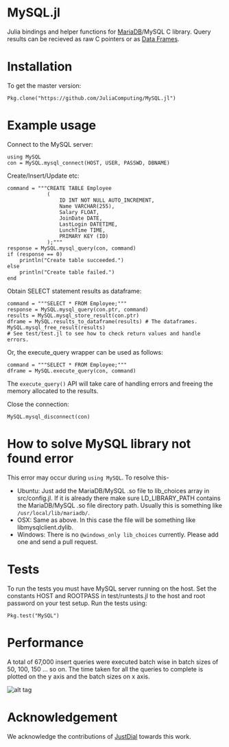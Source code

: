 MySQL.jl
======

Julia bindings and helper functions for [MariaDB](https://mariadb.org/)/MySQL C library.
Query results can be recieved as raw C pointers or as [Data Frames](https://github.com/JuliaStats/DataFrames.jl).

# Installation

To get the master version:
```
Pkg.clone("https://github.com/JuliaComputing/MySQL.jl")
```

# Example usage

Connect to the MySQL server:
```
using MySQL
con = MySQL.mysql_connect(HOST, USER, PASSWD, DBNAME)
```

Create/Insert/Update etc:
```
command = """CREATE TABLE Employee
             (
                 ID INT NOT NULL AUTO_INCREMENT,
                 Name VARCHAR(255),
                 Salary FLOAT,
                 JoinDate DATE,
                 LastLogin DATETIME,
                 LunchTime TIME,
                 PRIMARY KEY (ID)
             );"""
response = MySQL.mysql_query(con, command)
if (response == 0)
    println("Create table succeeded.")
else
    println("Create table failed.")
end
```

Obtain SELECT statement results as dataframe:
```
command = """SELECT * FROM Employee;"""
response = MySQL.mysql_query(con.ptr, command)
results = MySQL.mysql_store_result(con.ptr)
dframe = MySQL.results_to_dataframe(results) # The dataframes.
MySQL.mysql_free_result(results)
# See test/test.jl to see how to check return values and handle errors.
```

Or, the execute_query wrapper can be used as follows:
```
command = """SELECT * FROM Employee;"""
dframe = MySQL.execute_query(con, command)
```
The `execute_query()` API will take care of handling errors and freeing the memory allocated to the results.

Close the connection:
```
MySQL.mysql_disconnect(con)
```

# How to solve MySQL library not found error

This error may occur during `using MySQL`. To resolve this-
* Ubuntu: Just add the MariaDB/MySQL .so file to lib_choices array in src/config.jl. If it is already there
make sure LD_LIBRARY_PATH contains the MariaDB/MySQL .so file directory path. Usually this is something like
`/usr/local/lib/mariadb/`.
* OSX: Same as above. In this case the file will be something like libmysqlclient.dylib.
* Windows: There is no `@windows_only lib_choices` currently. Please add one and send a pull request.

# Tests

To run the tests you must have MySQL server running on the host. Set the constants HOST and ROOTPASS 
in test/runtests.jl to the host and root password on your test setup. Run the tests using:
```
Pkg.test("MySQL")
```

# Performance

A total of 67,000 insert queries were executed batch wise in batch sizes of 50, 100, 150 ... so on.
 The time taken for all the queries to complete is plotted on the y axis and the batch sizes on x axis.

![alt tag](https://raw.githubusercontent.com/nkottary/nishanth.github.io/master/plot.png)

# Acknowledgement

We acknowledge the contributions of [JustDial](http://www.justdial.com) towards this work.
